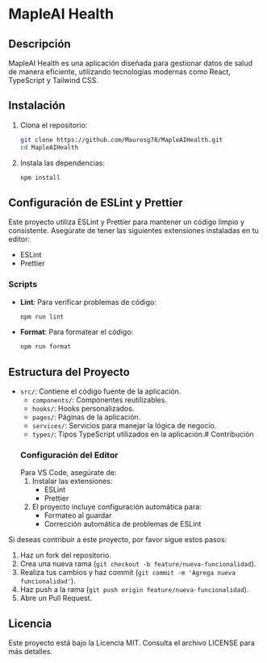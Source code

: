 # MapleAI Health

## Descripción

MapleAI Health es una aplicación diseñada para gestionar datos de salud de manera eficiente, utilizando tecnologías modernas como React, TypeScript y Tailwind CSS.

## Instalación

1. Clona el repositorio:

    ```bash
    git clone https://github.com/Maurosg78/MapleAIHealth.git
    cd MapleAIHealth
    ```

2. Instala las dependencias:
    ```bash
    npm install
    ```

## Configuración de ESLint y Prettier

Este proyecto utiliza ESLint y Prettier para mantener un código limpio y consistente. Asegúrate de tener las siguientes extensiones instaladas en tu editor:

- ESLint
- Prettier

### Scripts

- **Lint**: Para verificar problemas de código:

    ```bash
    npm run lint
    ```

- **Format**: Para formatear el código:
    ```bash
    npm run format
    ```

## Estructura del Proyecto

- `src/`: Contiene el código fuente de la aplicación.
    - `components/`: Componentes reutilizables.
    - `hooks/`: Hooks personalizados.
    - `pages/`: Páginas de la aplicación.
    - `services/`: Servicios para manejar la lógica de negocio.
    - `types/`: Tipos TypeScript utilizados en la aplicación.# Contribución
    ### Configuración del Editor
    Para VS Code, asegúrate de:
    1. Instalar las extensiones:
        - ESLint
        - Prettier
    2. El proyecto incluye configuración automática para:
        - Formateo al guardar
        - Corrección automática de problemas de ESLint

Si deseas contribuir a este proyecto, por favor sigue estos pasos:

1. Haz un fork del repositorio.
2. Crea una nueva rama (`git checkout -b feature/nueva-funcionalidad`).
3. Realiza tus cambios y haz commit (`git commit -m 'Agrega nueva funcionalidad'`).
4. Haz push a la rama (`git push origin feature/nueva-funcionalidad`).
5. Abre un Pull Request.

## Licencia

Este proyecto está bajo la Licencia MIT. Consulta el archivo LICENSE para más detalles.
